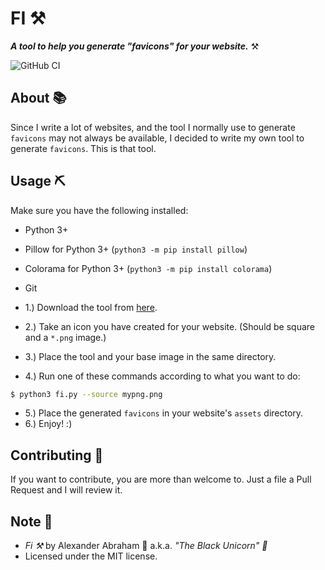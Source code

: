 # FI :hammer_and_pick:

***A tool to help you generate "favicons" for your website.*** :hammer_and_pick:

![GitHub CI](https://github.com/iamtheblackunicorn/fi/actions/workflows/rust.yml/badge.svg)

## About :books:

Since I write a lot of websites, and the tool I normally use to generate `favicons` may not always be available, I decided to write my own tool to generate `favicons`. This is that tool.

## Usage :pick:

Make sure you have the following installed:

- Python 3+
- Pillow for Python 3+ (`python3 -m pip install pillow`)
- Colorama for Python 3+ (`python3 -m pip install colorama`)
- Git

- 1.) Download the tool from [here](https://raw.githubusercontent.com/iamtheblackunicorn/fi/main/src/fi.py).
- 2.) Take an icon you have created for your website. (Should be square and a `*.png` image.)
- 3.) Place the tool and your base image in the same directory.
- 4.) Run one of these commands according to what you want to do:
```bash
$ python3 fi.py --source mypng.png
```
- 5.) Place the generated `favicons` in your website's `assets` directory.
- 6.) Enjoy! :)

## Contributing :book:

If you want to contribute, you are more than welcome to. Just a file a Pull Request and I will review it.

## Note :scroll:
- *Fi :hammer_and_pick:* by Alexander Abraham :black_heart: a.k.a. *"The Black Unicorn" :unicorn:*
- Licensed under the MIT license.
